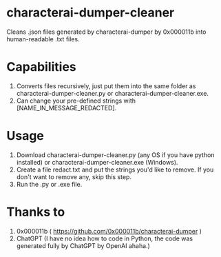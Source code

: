 # characterai-dumper-cleaner
Cleans .json files generated by characterai-dumper by 0x000011b into human-readable .txt files.

# Capabilities
1. Converts files recursively, just put them into the same folder as characterai-dumper-cleaner.py or characterai-dumper-cleaner.exe.
2. Can change your pre-defined strings with [NAME_IN_MESSAGE_REDACTED].

# Usage
1. Download characterai-dumper-cleaner.py (any OS if you have python installed) or characterai-dumper-cleaner.exe (Windows).
2. Create a file redact.txt and put the strings you'd like to remove. If you don't want to remove any, skip this step.
3. Run the .py or .exe file.

# Thanks to
1. 0x000011b ( https://github.com/0x000011b/characterai-dumper )
2. ChatGPT (I have no idea how to code in Python, the code was generated fully by ChatGPT by OpenAI ahaha.)
